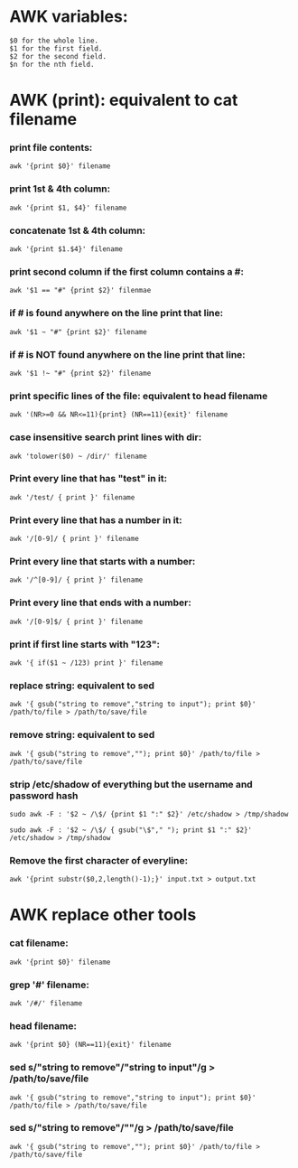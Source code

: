 # AWK variables:
```
$0 for the whole line.
$1 for the first field.
$2 for the second field.
$n for the nth field.
```

# AWK (print): equivalent to cat filename
### print file contents:
```
awk '{print $0}' filename
```

### print 1st & 4th column:
```
awk '{print $1, $4}' filename
```

### concatenate 1st & 4th column:
```
awk '{print $1.$4}' filename
```

### print second column if the first column contains a #:
```
awk '$1 == "#" {print $2}' filenmae
```

### if # is found anywhere on the line print that line:
```
awk '$1 ~ "#" {print $2}' filename
```

### if # is NOT found anywhere on the line print that line:
```
awk '$1 !~ "#" {print $2}' filename
```

### print specific lines of the file: equivalent to head filename
```
awk '(NR>=0 && NR<=11){print} (NR==11){exit}' filename
```

### case insensitive search print lines with dir:
```
awk 'tolower($0) ~ /dir/' filename
```

### Print every line that has "test" in it:
```
awk '/test/ { print }' filename
```

### Print every line that has a number in it:
```
awk '/[0-9]/ { print }' filename
```

### Print every line that starts with a number:
```
awk '/^[0-9]/ { print }' filename
```

### Print every line that ends with a number:
```
awk '/[0-9]$/ { print }' filename
```

### print if first line starts with "123":
```
awk '{ if($1 ~ /123) print }' filename
```

### replace string: equivalent to sed
```
awk '{ gsub("string to remove","string to input"); print $0}' /path/to/file > /path/to/save/file
```

### remove string: equivalent to sed
```
awk '{ gsub("string to remove",""); print $0}' /path/to/file > /path/to/save/file
```


### strip /etc/shadow of everything but the username and password hash
```
sudo awk -F : '$2 ~ /\$/ {print $1 ":" $2}' /etc/shadow > /tmp/shadow

sudo awk -F : '$2 ~ /\$/ { gsub("\$"," "); print $1 ":" $2}' /etc/shadow > /tmp/shadow
```



### Remove the first character of everyline: 
```
awk '{print substr($0,2,length()-1);}' input.txt > output.txt
```



# AWK replace other tools

### cat filename:
```
awk '{print $0}' filename
```

### grep '#' filename:
```
awk '/#/' filename
```

### head filename:
```
awk '{print $0} (NR==11){exit}' filename 
```

### sed s/"string to remove"/"string to input"/g > /path/to/save/file
```
awk '{ gsub("string to remove","string to input"); print $0}' /path/to/file > /path/to/save/file
```

### sed s/"string to remove"/""/g > /path/to/save/file
```
awk '{ gsub("string to remove",""); print $0}' /path/to/file > /path/to/save/file
```

